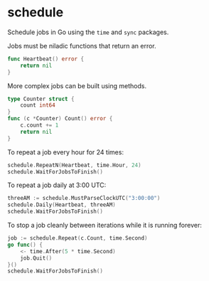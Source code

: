 schedule
========

Schedule jobs in Go using the `time` and `sync` packages.

Jobs must be niladic functions that return an error.

```go
func Heartbeat() error {
    return nil
}
```

More complex jobs can be built using methods.

```go
type Counter struct {
    count int64
}
func (c *Counter) Count() error {
    c.count += 1
    return nil
}
```

To repeat a job every hour for 24 times:

```go
schedule.RepeatN(Heartbeat, time.Hour, 24)
schedule.WaitForJobsToFinish()
```

To repeat a job daily at 3:00 UTC:

```go
threeAM := schedule.MustParseClockUTC("3:00:00")
schedule.Daily(Heartbeat, threeAM)
schedule.WaitForJobsToFinish()
```

To stop a job cleanly between iterations while it is running forever:

```go
job := schedule.Repeat(c.Count, time.Second)
go func() {
    <- time.After(5 * time.Second)
    job.Quit()
}()
schedule.WaitForJobsToFinish()
```
